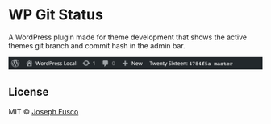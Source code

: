 # WP Git Status

A WordPress plugin made for theme development that shows the active themes git branch and commit hash in the admin bar.

![Admin Bar](screenshot-1.jpg)

## License

MIT © [Joseph Fusco](http://mit.josephfus.co/?year=2016)
